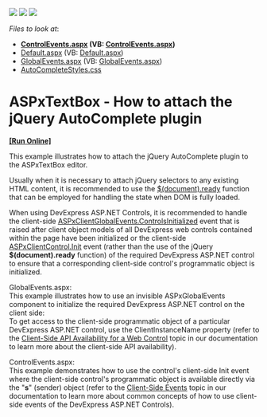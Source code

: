 <!-- default badges list -->
![](https://img.shields.io/endpoint?url=https://codecentral.devexpress.com/api/v1/VersionRange/128531050/13.1.4%2B)
[![](https://img.shields.io/badge/Open_in_DevExpress_Support_Center-FF7200?style=flat-square&logo=DevExpress&logoColor=white)](https://supportcenter.devexpress.com/ticket/details/E3325)
[![](https://img.shields.io/badge/📖_How_to_use_DevExpress_Examples-e9f6fc?style=flat-square)](https://docs.devexpress.com/GeneralInformation/403183)
<!-- default badges end -->
<!-- default file list -->
*Files to look at*:

* **[ControlEvents.aspx](./CS/ControlEvents.aspx) (VB: [ControlEvents.aspx](./VB/ControlEvents.aspx))**
* [Default.aspx](./CS/Default.aspx) (VB: [Default.aspx](./VB/Default.aspx))
* [GlobalEvents.aspx](./CS/GlobalEvents.aspx) (VB: [GlobalEvents.aspx](./VB/GlobalEvents.aspx))
* [AutoCompleteStyles.css](./CS/Styles/AutoCompleteStyles.css)
<!-- default file list end -->
# ASPxTextBox - How to attach the jQuery AutoComplete plugin
<!-- run online -->
**[[Run Online]](https://codecentral.devexpress.com/e3325/)**
<!-- run online end -->


<p>This example illustrates how to attach the jQuery AutoComplete plugin to the ASPxTextBox editor.</p><p>Usually when it is necessary to attach jQuery selectors to any existing HTML content, it is recommended to use the <a href="http://api.jquery.com/ready/"><u>$(document).ready</u></a> function that can be employed for handling the state when DOM is fully loaded.</p><p>When using DevExpress ASP.NET Controls, it is recommended to handle the client-side <a href="http://documentation.devexpress.com/#AspNet/DevExpressWebASPxGlobalEventsScriptsASPxClientGlobalEvents_ControlsInitializedtopic"><u>ASPxClientGlobalEvents.ControlsInitialized</u></a> event that is raised after client object models of all DevExpress web controls contained within the page have been initialized or the client-side <a href="http://documentation.devexpress.com/#AspNet/DevExpressWebASPxClassesScriptsASPxClientControl_Inittopic"><u>ASPxClientControl.Init</u></a> event (rather than the use of the jQuery <strong>$(document).ready</strong> function) of the required DevExpress ASP.NET control to ensure that a corresponding client-side control's programmatic object is initialized.</p><p>GlobalEvents.aspx:<br />
This example illustrates how to use an invisible ASPxGlobalEvents component to initialize the required DevExpress ASP.NET control on the client side:<br />
To get access to the client-side programmatic object of a particular DevExpress ASP.NET control, use the ClientInstanceName property (refer to the <a href="http://documentation.devexpress.com/#AspNet/CustomDocument4223"><u>Client-Side API Availability for a Web Control</u></a> topic in our documentation to learn more about the client-side API availability).</p><p>ControlEvents.aspx:<br />
This example demonstrates how to use the control's client-side Init event where the client-side control's programmatic object is available directly via the "<strong>s</strong>" (sender) object (refer to the <a href="http://documentation.devexpress.com/#AspNet/CustomDocument9448"><u>Client-Side Events</u></a> topic in our documentation to learn more about common concepts of how to use client-side events of the DevExpress ASP.NET Controls).</p>

<br/>


